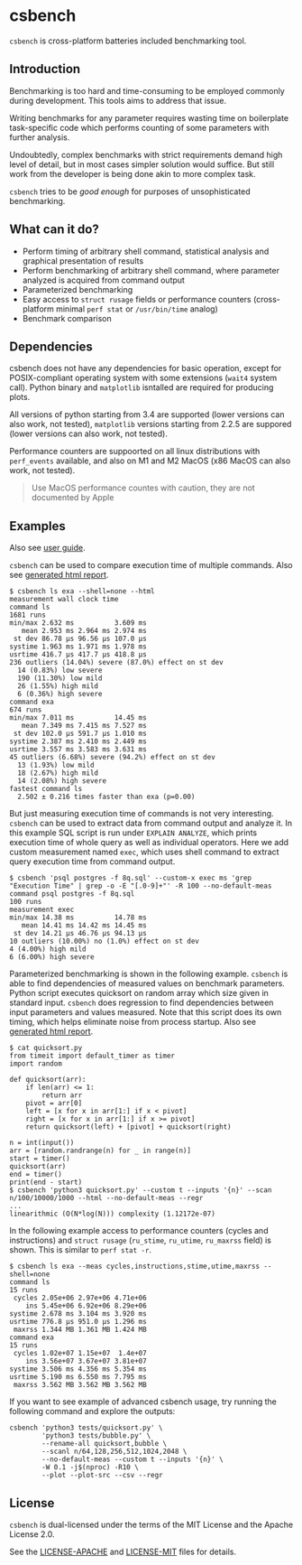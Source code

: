 # csbench

`csbench` is cross-platform batteries included benchmarking tool.

## Introduction

Benchmarking is too hard and time-consuming to be employed commonly during development. 
This tools aims to address that issue.

Writing benchmarks for any parameter requires wasting time on boilerplate task-specific code which performs counting of some parameters with further analysis.

Undoubtedly, complex benchmarks with strict requirements demand high level of detail, but in most cases simpler solution would suffice. 
But still work from the developer is being done akin to more complex task.

`csbench` tries to be *good enough* for purposes of unsophisticated benchmarking. 

## What can it do?

* Perform timing of arbitrary shell command, statistical analysis and graphical presentation of results
* Perform benchmarking of arbitrary shell command, where parameter analyzed is acquired from command output 
* Parameterized benchmarking 
* Easy access to `struct rusage` fields or performance counters (cross-platform minimal `perf stat` or `/usr/bin/time` analog)
* Benchmark comparison

## Dependencies

csbench does not have any dependencies for basic operation, except for POSIX-compliant operating system with some extensions (`wait4` system call).
Python binary and `matplotlib` isntalled are required for producing plots.

All versions of python starting from 3.4 are supported (lower versions can also work, not tested),
`matplotlib` versions starting from 2.2.5 are suppored (lower versions can also work, not tested).

Performance counters are suppoorted on all linux distributions with `perf_events` available, and also on M1 and M2 MacOS (x86 MacOS can also work, not tested). 

> Use MacOS performance countes with caution, they are not documented by Apple 

## Examples

Also see [user guide](docs/user_guide.md).

`csbench` can be used to compare execution time of multiple commands.
Also see [generated html report](https://holodome.github.io/csbench/cmp).
```
$ csbench ls exa --shell=none --html
measurement wall clock time
command ls
1681 runs
min/max 2.632 ms          3.609 ms
   mean 2.953 ms 2.964 ms 2.974 ms
 st dev 86.78 μs 96.56 μs 107.0 μs
systime 1.963 ms 1.971 ms 1.978 ms
usrtime 416.7 μs 417.7 μs 418.8 μs
236 outliers (14.04%) severe (87.0%) effect on st dev
  14 (0.83%) low severe
  190 (11.30%) low mild
  26 (1.55%) high mild
  6 (0.36%) high severe
command exa
674 runs
min/max 7.011 ms          14.45 ms
   mean 7.349 ms 7.415 ms 7.527 ms
 st dev 102.0 μs 591.7 μs 1.010 ms
systime 2.387 ms 2.410 ms 2.449 ms
usrtime 3.557 ms 3.583 ms 3.631 ms
45 outliers (6.68%) severe (94.2%) effect on st dev
  13 (1.93%) low mild
  18 (2.67%) high mild
  14 (2.08%) high severe
fastest command ls
  2.502 ± 0.216 times faster than exa (p=0.00)
```

But just measuring execution time of commands is not very interesting. 
`csbench` can be used to extract data from command output and analyze it. 
In this example SQL script is run under `EXPLAIN ANALYZE`, which prints execution time of whole query as well as individual operators. 
Here we add custom measurement named `exec`, which uses shell command to extract query execution time from command output.

```
$ csbench 'psql postgres -f 8q.sql' --custom-x exec ms 'grep "Execution Time" | grep -o -E "[.0-9]+"' -R 100 --no-default-meas
command psql postgres -f 8q.sql
100 runs
measurement exec
min/max 14.38 ms          14.78 ms
   mean 14.41 ms 14.42 ms 14.45 ms
 st dev 14.21 μs 46.76 μs 94.13 μs
10 outliers (10.00%) no (1.0%) effect on st dev
4 (4.00%) high mild
6 (6.00%) high severe
```

Parameterized benchmarking is shown in the following example.
`csbench` is able to find dependencies of measured values on benchmark
parameters. Python script executes quicksort on random array which size given 
in standard input. `csbench` does regression to find dependencies 
between input parameters and values measured.
Note that this script does its own timing, which helps eliminate noise 
from process startup.
Also see [generated html report](https://holodome.github.io/csbench/regr).

```
$ cat quicksort.py
from timeit import default_timer as timer
import random

def quicksort(arr):
    if len(arr) <= 1:
        return arr
    pivot = arr[0]
    left = [x for x in arr[1:] if x < pivot]
    right = [x for x in arr[1:] if x >= pivot]
    return quicksort(left) + [pivot] + quicksort(right)

n = int(input())
arr = [random.randrange(n) for _ in range(n)]
start = timer()
quicksort(arr)
end = timer()
print(end - start)
$ csbench 'python3 quicksort.py' --custom t --inputs '{n}' --scan n/100/10000/1000 --html --no-default-meas --regr
...
linearithmic (O(N*log(N))) complexity (1.12172e-07)
```

In the following example access to performance counters (cycles and instructions) and `struct rusage` (`ru_stime`, `ru_utime`, `ru_maxrss` field) is shown.
This is similar to `perf stat -r`.
```
$ csbench ls exa --meas cycles,instructions,stime,utime,maxrss --shell=none
command ls
15 runs
 cycles 2.05e+06 2.97e+06 4.71e+06
    ins 5.45e+06 6.92e+06 8.29e+06
systime 2.678 ms 3.104 ms 3.920 ms
usrtime 776.8 μs 951.0 μs 1.296 ms
 maxrss 1.344 MB 1.361 MB 1.424 MB
command exa
15 runs
 cycles 1.02e+07 1.15e+07  1.4e+07
    ins 3.56e+07 3.67e+07 3.81e+07
systime 3.506 ms 4.356 ms 5.354 ms
usrtime 5.190 ms 6.550 ms 7.795 ms
 maxrss 3.562 MB 3.562 MB 3.562 MB
```

If you want to see example of advanced csbench usage, try running the following command and explore the outputs:
```
csbench 'python3 tests/quicksort.py' \
        'python3 tests/bubble.py' \
        --rename-all quicksort,bubble \
        --scanl n/64,128,256,512,1024,2048 \
        --no-default-meas --custom t --inputs '{n}' \
        -W 0.1 -j$(nproc) -R10 \
        --plot --plot-src --csv --regr 
```

## License 

`csbench` is dual-licensed under the terms of the MIT License and the Apache License 2.0.

See the [LICENSE-APACHE](LICENSE-APACHE) and [LICENSE-MIT](LICENSE-MIT) files for details.
